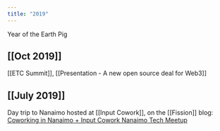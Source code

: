 ```yaml
---
title: "2019"
---
```


Year of the Earth Pig

## [[Oct 2019]]

[[ETC Summit]], [[Presentation - A new open source deal for Web3]]

## [[July 2019]]

Day trip to Nanaimo hosted at [[Input Cowork]], on the [[Fission]] blog: [Coworking in Nanaimo + Input Cowork Nanaimo Tech Meetup](https://blog.fission.codes/coworking-in-nanaimo-input-cowork-nanaimo-tech-meetup/)